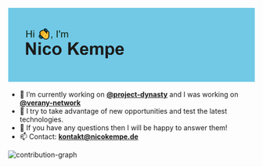 ![profile-banner](https://github.com/nicokempe/nicokempe/blob/032bead7d2a096787e789ad56041a1eeb9efe555/header.png)

- 🔭 I’m currently working on **[@project-dynasty](https://www.github.com/project-dynasty)** and I was working on **[@verany-network](https://www.github.com/verany-network)**
- 🌱 I try to take advantage of new opportunities and test the latest technologies. 
- 💬 If you have any questions then I will be happy to answer them! 
- 📫 Contact: **kontakt@nicokempe.de**

![contribution-graph](https://activity-graph.herokuapp.com/graph?username=nicokempe&theme=github)
